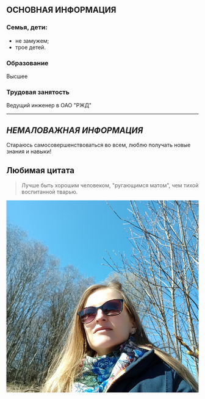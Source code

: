 ## ОСНОВНАЯ ИНФОРМАЦИЯ
### Семья, дети:
- не замужем;
- трое детей.

### Образование
Высшее
    
### Трудовая занятость
Ведущий инженер в ОАО "РЖД"

---

## _НЕМАЛОВАЖНАЯ ИНФОРМАЦИЯ_
Стараюсь самосовершенствоваться во всем, люблю получать новые знания и навыки!

## Любимая цитата
> Лучше быть хорошим человеком, "ругающимся матом", чем тихой воспитанной тварью.
> 


![Фото](photo.jpg)

